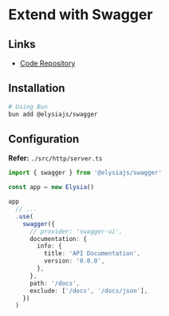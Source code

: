 # Extend with Swagger

<!--
http://localhost:3000/swagger

http://localhost:3000/docs/json
-->

## Links

- [Code Repository](https://github.com/elysiajs/elysia-swagger)

## Installation

```sh
# Using Bun
bun add @elysiajs/swagger
```

## Configuration

**Refer:** `./src/http/server.ts`

```ts
import { swagger } from '@elysiajs/swagger'

const app = new Elysia()

app
  // ...
  .use(
    swagger({
      // provider: 'swagger-ui',
      documentation: {
        info: {
          title: 'API Documentation',
          version: '0.0.0',
        },
      },
      path: '/docs',
      exclude: ['/docs', '/docs/json'],
    })
  )
```
